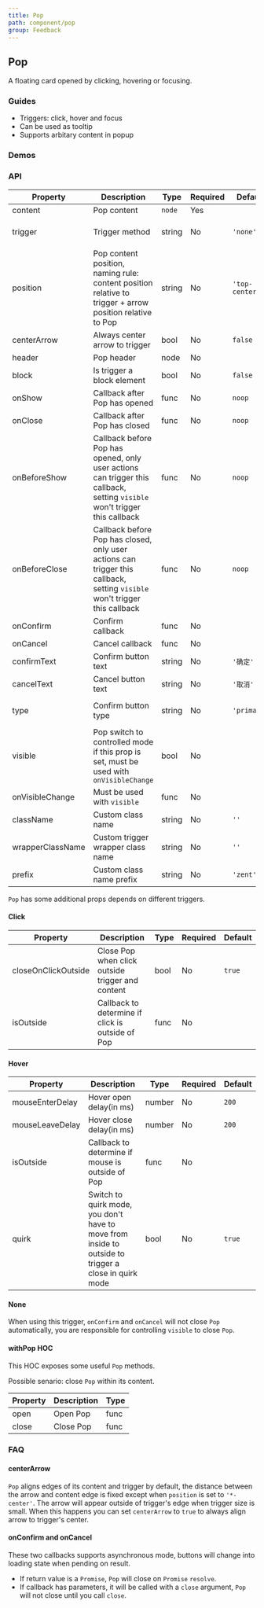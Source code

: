 ```yaml
---
title: Pop
path: component/pop
group: Feedback
---
```


## Pop

A floating card opened by clicking, hovering or focusing.

### Guides

- Triggers: click, hover and focus
- Can be used as tooltip
- Supports arbitary content in popup

### Demos

### API

| Property | Description | Type | Required | Default | Alternative |
|------|------|------|--------|--------|-------|
| content | Pop content | `node` | Yes | | |
| trigger | Trigger method | string | No | `'none'` | `'click'`, `'hover'`, `'focus'` |
| position | Pop content position, naming rule: content position relative to trigger + arrow position relative to Pop | string | No | `'top-center'` |  |
| centerArrow | Always center arrow to trigger | bool | No | `false` |  |
| header | Pop header | node | No | | |
| block | Is trigger a block element | bool | No | `false` |  |
| onShow | Callback after Pop has opened | func | No | `noop` | |
| onClose | Callback after Pop has closed | func | No | `noop` | |
| onBeforeShow | Callback before Pop has opened, only user actions can trigger this callback, setting `visible` won't trigger this callback | func | No | `noop` | |
| onBeforeClose | Callback before Pop has closed, only user actions can trigger this callback, setting `visible` won't trigger this callback | func | No | `noop` | |
| onConfirm | Confirm callback | func | No | |  |
| onCancel | Cancel callback | func | No | |  |
| confirmText | Confirm button text | string | No | `'确定'` |  |
| cancelText | Cancel button text | string | No | `'取消'` |  |
| type | Confirm button type | string | No | `'primary'` | `'default'`, `'danger'`, `'success'` |
| visible | Pop switch to controlled mode if this prop is set, must be used with `onVisibleChange` | bool | No | | |
| onVisibleChange | Must be used with `visible` | func | No | | |
| className | Custom class name | string | No | `''` |  |
| wrapperClassName | Custom trigger wrapper class name | string | No | `''` |  |
| prefix | Custom class name prefix | string | No | `'zent'` |  |

`Pop` has some additional props depends on different triggers.

#### Click

| Property | Description | Type | Required |  Default |
|------|------|------|--------|--------|
| closeOnClickOutside | Close Pop when click outside trigger and content | bool | No | `true` |
| isOutside | Callback to determine if click is outside of Pop | func | No | |

#### Hover

| Property | Description | Type | Required | Default |
|------|------|------|--------|---------|
| mouseEnterDelay | Hover open delay(in ms) | number | No | `200` |
| mouseLeaveDelay | Hover close delay(in ms) | number | No | `200` |
| isOutside | Callback to determine if mouse is outside of Pop | func | No | |
| quirk | Switch to quirk mode, you don't have to move from inside to outside to trigger a close in quirk mode | bool | No | `true` |

#### None

When using this trigger, `onConfirm` and `onCancel` will not close `Pop` automatically, you are responsible for controlling `visible` to close `Pop`.

#### withPop HOC

This HOC exposes some useful `Pop` methods.

Possible senario: close `Pop` within its content.

| Property       | Description      | Type             |
| -------------- | ---------------- | ---------------- |
| open           | Open Pop         | func             |
| close          | Close Pop        | func             |

### FAQ

#### centerArrow

`Pop` aligns edges of its content and trigger by default, the distance between the arrow and content edge is fixed except when `position` is set to `'*-center'`. The arrow will appear outside of trigger's edge when trigger size is small. When this happens you can set `centerArrow` to `true` to always align arrow to trigger's center.

#### onConfirm and onCancel

These two callbacks supports asynchronous mode, buttons will change into loading state when pending on result.

- If return value is a `Promise`, `Pop` will close on `Promise` `resolve`.
- If callback has parameters, it will be called with a `close` argument, `Pop` will not close until you call `close`.
